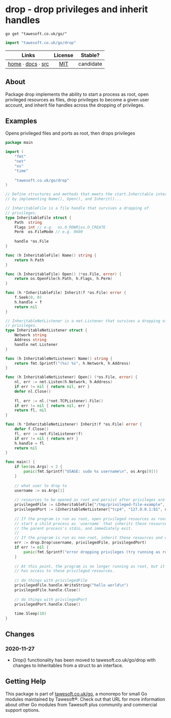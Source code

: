 # drop - drop privileges and inherit handles

```shell script
go get "tawesoft.co.uk/go/"
```

```go
import "tawesoft.co.uk/go/drop"
```

|  Links  | License | Stable? |
|:-------:|:-------:|:-------:|
| [home][home_drop] ∙ [docs][docs_drop] ∙ [src][src_drop] | [MIT][copy_drop] | candidate |

[home_drop]: https://tawesoft.co.uk/go/drop
[src_drop]:  https://github.com/tawesoft/go/tree/master/drop
[docs_drop]: https://godoc.org/tawesoft.co.uk/go/drop
[copy_drop]: https://github.com/tawesoft/go/tree/master/drop/LICENSE.txt

## About

Package drop implements the ability to start a process as root, open
privileged resources as files, drop privileges to become a given user account,
and inherit file handles across the dropping of privileges.


## Examples


Opens privileged files and ports as root, then drops privileges
```go
package main

import (
    "fmt"
    "net"
    "os"
    "time"
    
    "tawesoft.co.uk/go/drop"
)

// Define structures and methods that meets the start.Inheritable interface
// by implementing Name(), Open(), and Inherit()...

// InheritableFile is a file handle that survives a dropping of
// privileges.
type InheritableFile struct {
    Path  string
    Flags int // e.g.  os.O_RDWR|os.O_CREATE
    Perm  os.FileMode // e.g. 0600
    
    handle *os.File
}

func (h InheritableFile) Name() string {
    return h.Path
}

func (h InheritableFile) Open() (*os.File, error) {
    return os.OpenFile(h.Path, h.Flags, h.Perm)
}

func (h *InheritableFile) Inherit(f *os.File) error {
    f.Seek(0, 0)
    h.handle = f
    return nil
}

// InheritableNetListener is a net.Listener that survives a dropping of
// privileges.
type InheritableNetListener struct {
    Network string
    Address string
    handle net.Listener
}

func (h InheritableNetListener) Name() string {
    return fmt.Sprintf("(%s) %s", h.Network, h.Address)
}

func (h InheritableNetListener) Open() (*os.File, error) {
    nl, err := net.Listen(h.Network, h.Address)
    if err != nil { return nil, err }
    defer nl.Close()
    
    fl, err := nl.(*net.TCPListener).File()
    if err != nil { return nil, err }
    return fl, nil
}

func (h *InheritableNetListener) Inherit(f *os.File) error {
    defer f.Close()
    fl, err := net.FileListener(f)
    if err != nil { return err }
    h.handle = fl
    return nil
}

func main() {
    if len(os.Args) < 2 {
        panic(fmt.Sprintf("USAGE: sudo %s username\n", os.Args[0]))
    }
    
    // what user to drop to
    username := os.Args[1]
    
    // resources to be opened as root and persist after privileges are dropped
    privilegedFile := &InheritableFile{"/tmp/privileged-file-example", os.O_RDWR|os.O_CREATE, 0600, nil}
    privilegedPort := &InheritableNetListener{"tcp4", "127.0.0.1:81", nil}
    
    // If the program is run as root, open privileged resources as root, then
    // start a child process as `username` that inherits these resources and
    // the parent process's stdio, and immediately exit.
    //
    // If the program is run as non-root, inherit these resources and continue.
    err := drop.Drop(username, privilegedFile, privilegedPort)
    if err != nil {
        panic(fmt.Sprintf("error dropping privileges (try running as root): %v", err))
    }
    
    // At this point, the program is no longer running as root, but it still
    // has access to these privileged resources.
    
    // do things with privilegedFile
    privilegedFile.handle.WriteString("hello world\n")
    privilegedFile.handle.Close()
    
    // do things with privilegedPort
    privilegedPort.handle.Close()
    
    time.Sleep(10)
}
```

## Changes

### 2020-11-27

* Drop() functionality has been moved to tawesoft.co.uk/go/drop with
changes to Inheritables from a struct to an interface.


## Getting Help

This package is part of [tawesoft.co.uk/go](https://www.tawesoft.co.uk/go),
a monorepo for small Go modules maintained by Tawesoft®.
Check out that URL for more information about other Go modules from
Tawesoft plus community and commercial support options.